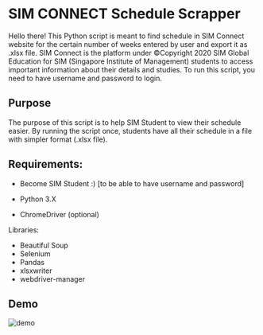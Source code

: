 # SIM CONNECT Schedule Scrapper

Hello there!
This Python script is meant to find schedule in SIM Connect website for the certain number of weeks entered by user and export it as .xlsx file.
SIM Connect is the platform under ©Copyright 2020 SIM Global Education for SIM (Singapore Institute of Management) students to access important information about their details and studies.
To run this script, you need to have username and password to login.

## Purpose

The purpose of this script is to help SIM Student to view their schedule easier.
By running the script once, students have all their schedule in a file with simpler format (.xlsx file).

## Requirements:

- Become SIM Student :) [to be able to have username and password]

- Python 3.X
- ChromeDriver (optional)

Libraries:

- Beautiful Soup
- Selenium
- Pandas
- xlsxwriter
- webdriver-manager

## Demo

![demo](https://user-images.githubusercontent.com/58356073/86598532-d6236200-bfcf-11ea-8143-faf7afa5d7f8.gif)
